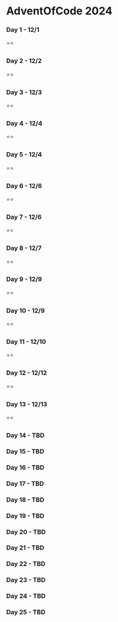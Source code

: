 # AdventOfCode 2024

### Day 1 - 12/1

⭐️⭐️

### Day 2 - 12/2

⭐️⭐️

### Day 3 - 12/3

⭐️⭐️

### Day 4 - 12/4

⭐️⭐️

### Day 5 - 12/4

⭐️⭐️

### Day 6 - 12/6

⭐️⭐️

### Day 7 - 12/6

⭐️⭐️

### Day 8 - 12/7

⭐️⭐️

### Day 9 - 12/9

⭐️⭐️

### Day 10 - 12/9

⭐️⭐️

### Day 11 - 12/10

⭐️⭐️

### Day 12 - 12/12

⭐️⭐️

### Day 13 - 12/13

⭐️⭐️

### Day 14 - TBD

### Day 15 - TBD

### Day 16 - TBD

### Day 17 - TBD

### Day 18 - TBD

### Day 19 - TBD

### Day 20 - TBD

### Day 21 - TBD

### Day 22 - TBD

### Day 23 - TBD

### Day 24 - TBD

### Day 25 - TBD
